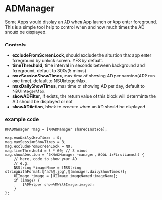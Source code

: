 # ADManager
Some Apps would display an AD when App launch or App enter foreground.
This is a simple tool help to control when and how much times the AD should be displayed.

### Controls
* **excludeFromScreenLock**, should exclude the situation that app enter foreground by unlock screen. YES by default.
* **timeThreshold**, time interval in seconds between background and foreground, default to 300s(5 minus)
* **maxSessionShowTimes**, max time of showing AD per session(APP run one time), default to NSUIntegerMax.
* **maxDailyShowTimes**, max time of showing AD per day, default to NSUIntegerMax.
* **showADFilter**, if exists, the return value of this block will determinte the AD should be displayed or not
* **showADAction**, block to execute when an AD should be displayed.


### example code
```
KMADManager *mag = [KMADManager sharedInstace];

mag.maxDailyShowTimes = 5;
mag.maxSessionShowTimes = 3;
mag.excludeFromScreenLock = NO;
mag.timeThreshold = 3 * 60; // 3 minus
mag.showADAction = ^(KMADManager *manager, BOOL isFirstLaunch) {
    // here, code to show your AD
    // e.g.
    NSString *imageName = [NSString stringWithFormat:@"ad%@.jpg",@(manager.dailyShowTimes)];
    UIImage *image = [UIImage imageNamed:imageName];
    if (image) {
        [ADHelper showADWithImage:image];
    }
};
```
